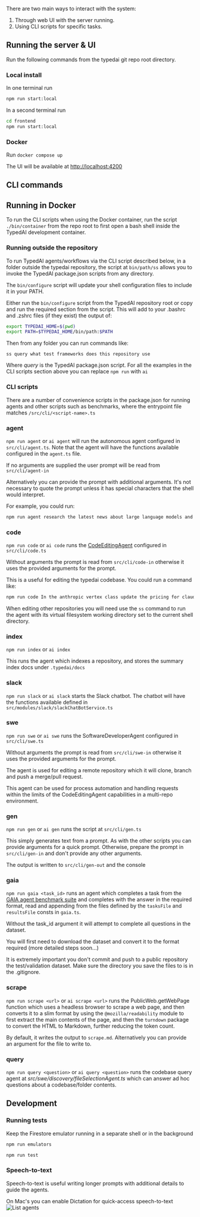 There are two main ways to interact with the system:

1. Through web UI with the server running.
2. Using CLI scripts for specific tasks.

## Running the server & UI

Run the following commands from the typedai git repo root directory.

### Local install
In one terminal run
```bash
npm run start:local
```
In a second terminal run
```bash
cd frontend
npm run start:local
```

### Docker

Run `docker compose up`

The UI will be available at [http://localhost:4200](http://localhost:4200)

## CLI commands

## Running in Docker

To run the CLI scripts when using the Docker container, run the script `./bin/container` from the repo root to first open a bash shell inside the TypedAI development container.

### Running outside the repository

To run TypedAI agents/workflows via the CLI script described below, in a folder outside the typedai repository, the script at `bin/path/ss` allows you to invoke the TypedAI package.json scripts from any directory.

The `bin/configure` script will update your shell configuration files to include it in your PATH.

Either run the `bin/configure` script from the TypedAI repository root or copy and run the required section from the script. This will add to your .bashrc and .zshrc files (if they exist) the output of:

```bash
export TYPEDAI_HOME=$(pwd)
export PATH=$TYPEDAI_HOME/bin/path:$PATH
```

Then from any folder you can run commands like:

`ss query what test frameworks does this repository use`

Where *query* is the TypedAI package.json script. For all the examples in the CLI scripts section above you can replace `npm run` with `ai`


### CLI scripts

There are a number of convenience scripts in the package.json for running agents and other scripts such as benchmarks, where the entrypoint file matches `/src/cli/<script-name>.ts`

### agent

`npm run agent` or `ai agent` will run the autonomous agent configured in `src/cli/agent.ts`. Note that the agent will have the functions available configured in the `agent.ts` file.

If no arguments are supplied the user prompt will be read from `src/cli/agent-in`

Alternatively you can provide the prompt with additional arguments. It's not necessary to quote the prompt unless it has special characters that the shell would interpret.

For example, you could run:
```bash
npm run agent research the latest news about large language models and write a report to the file ai-news.md
```

### code

`npm run code` or `ai code` runs the [CodeEditingAgent](/software-engineer/) configured in `src/cli/code.ts`

Without arguments the prompt is read from `src/cli/code-in` otherwise it uses the provided arguments for the prompt.

This is a useful for editing the typedai codebase. You could run a command like:

```bash
npm run code In the anthropic vertex class update the pricing for claude 3.5 sonnet to be 3 dollars per million input tokens and 15 dollars per million output tokens
```

When editing other repositories you will need use the `ss` command to run the agent with its virtual filesystem working 
directory set to the current shell directory.

### index

`npm run index` or `ai index`

This runs the agent which indexes a repository, and stores the summary index docs under `.typedai/docs`

### slack

`npm run slack` or `ai slack` starts the Slack chatbot. The chatbot will have the functions available defined in `src/modules/slack/slackChatBotService.ts`

### swe

`npm run swe` or `ai swe` runs the SoftwareDeveloperAgent configured in `src/cli/swe.ts`

Without arguments the prompt is read from `src/cli/swe-in` otherwise it uses the provided arguments for the prompt.

The agent is used for editing a remote repository which it will clone, branch and push a merge/pull request.

This agent can be used for process automation and handling requests within the limits of the CodeEditingAgent capabilities in a multi-repo environment.

### gen

`npm run gen` or `ai gen` runs the script at `src/cli/gen.ts`

This simply generates text from a prompt. As with the other scripts you can provide arguments for a quick prompt. 
Otherwise, prepare the prompt in `src/cli/gen-in` and don't provide any other arguments.

The output is written to `src/cli/gen-out` and the console

### gaia

`npm run gaia <task_id>` runs an agent which completes a task from the [GAIA agent benchmark suite](https://huggingface.co/datasets/gaia-benchmark/GAIA) and
completes with the answer in the required format, read and appending from the files defined by the `tasksFile` and `resultsFile` consts in `gaia.ts`.

Without the task_id argument it will attempt to complete all questions in the dataset.

You will first need to download the dataset and convert it to the format required (more detailed steps soon...)

It is extremely important you don't commit and push to a public repository the test/validation dataset.
Make sure the directory you save the files to is in the .gitignore.

### scrape

`npm run scrape <url>` or `ai scrape <url>` runs the PublicWeb.getWebPage function which uses a headless browser to scrape a web page, and then converts
it to a slim format by using the `@mozilla/readability` module to first extract the main contents of the page, and then the `turndown`
package to convert the HTML to Markdown, further reducing the token count.

By default, it writes the output to `scrape.md`. Alternatively you can provide an argument for the file to write to.

### query

`npm run query <question>` or `ai query <question>` runs the codebase query agent at *src/swe/discovery/fileSelectionAgent.ts* which can answer ad hoc
questions about a codebase/folder contents.

## Development

### Running tests

Keep the Firestore emulator running in a separate shell or in the background
```bash
npm run emulators
```
```bash
npm run test
```


### Speech-to-text

Speech-to-text is useful writing longer prompts with additional details to guide the agents.

On Mac's you can enable Dictation for quick-access speech-to-text
![List agents](https://public.trafficguard.ai/typedai/dictation.png)

